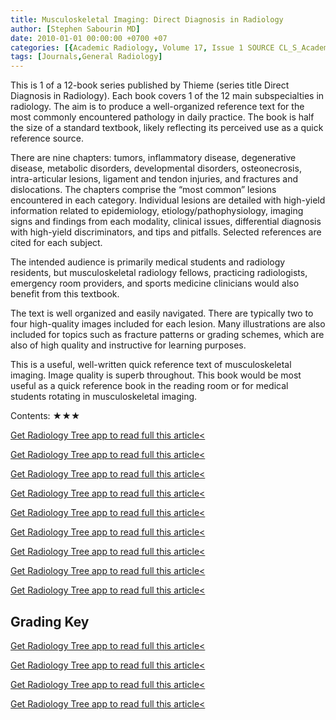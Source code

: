 ```yaml
---
title: Musculoskeletal Imaging: Direct Diagnosis in Radiology
author: [Stephen Sabourin MD]
date: 2010-01-01 00:00:00 +0700 +07
categories: [{Academic Radiology, Volume 17, Issue 1 SOURCE CL_S_AcademicRadiologyVolume17Issue1 1}]
tags: [Journals,General Radiology]
---
```

This is 1 of a 12-book series published by Thieme (series title Direct Diagnosis in Radiology). Each book covers 1 of the 12 main subspecialties in radiology. The aim is to produce a well-organized reference text for the most commonly encountered pathology in daily practice. The book is half the size of a standard textbook, likely reflecting its perceived use as a quick reference source.

There are nine chapters: tumors, inflammatory disease, degenerative disease, metabolic disorders, developmental disorders, osteonecrosis, intra-articular lesions, ligament and tendon injuries, and fractures and dislocations. The chapters comprise the “most common” lesions encountered in each category. Individual lesions are detailed with high-yield information related to epidemiology, etiology/pathophysiology, imaging signs and findings from each modality, clinical issues, differential diagnosis with high-yield discriminators, and tips and pitfalls. Selected references are cited for each subject.

The intended audience is primarily medical students and radiology residents, but musculoskeletal radiology fellows, practicing radiologists, emergency room providers, and sports medicine clinicians would also benefit from this textbook.

The text is well organized and easily navigated. There are typically two to four high-quality images included for each lesion. Many illustrations are also included for topics such as fracture patterns or grading schemes, which are also of high quality and instructive for learning purposes.

This is a useful, well-written quick reference text of musculoskeletal imaging. Image quality is superb throughout. This book would be most useful as a quick reference book in the reading room or for medical students rotating in musculoskeletal imaging.

Contents: ★★★

[Get Radiology Tree app to read full this article<](https://clinicalpub.com/app)

[Get Radiology Tree app to read full this article<](https://clinicalpub.com/app)

[Get Radiology Tree app to read full this article<](https://clinicalpub.com/app)

[Get Radiology Tree app to read full this article<](https://clinicalpub.com/app)

[Get Radiology Tree app to read full this article<](https://clinicalpub.com/app)

[Get Radiology Tree app to read full this article<](https://clinicalpub.com/app)

[Get Radiology Tree app to read full this article<](https://clinicalpub.com/app)

[Get Radiology Tree app to read full this article<](https://clinicalpub.com/app)

[Get Radiology Tree app to read full this article<](https://clinicalpub.com/app)

## Grading Key

[Get Radiology Tree app to read full this article<](https://clinicalpub.com/app)

[Get Radiology Tree app to read full this article<](https://clinicalpub.com/app)

[Get Radiology Tree app to read full this article<](https://clinicalpub.com/app)

[Get Radiology Tree app to read full this article<](https://clinicalpub.com/app)